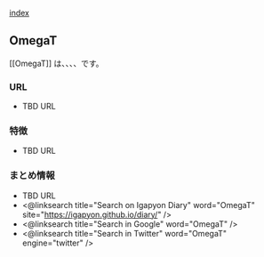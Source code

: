 [index](https://igapyon.github.io/diary/keyword/index.html)

## OmegaT

[[OmegaT]] は、、、、です。

### URL

* TBD URL

### 特徴

* TBD URL

### まとめ情報

* TBD URL
* <@linksearch title="Search on Igapyon Diary" word="OmegaT" site="https://igapyon.github.io/diary/" />
* <@linksearch title="Search in Google" word="OmegaT" />
* <@linksearch title="Search in Twitter" word="OmegaT" engine="twitter" />

